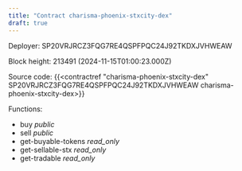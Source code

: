 ```yaml
---
title: "Contract charisma-phoenix-stxcity-dex"
draft: true
---
```

Deployer: SP20VRJRCZ3FQG7RE4QSPFPQC24J92TKDXJVHWEAW


 



Block height: 213491 (2024-11-15T01:00:23.000Z)

Source code: {{<contractref "charisma-phoenix-stxcity-dex" SP20VRJRCZ3FQG7RE4QSPFPQC24J92TKDXJVHWEAW charisma-phoenix-stxcity-dex>}}

Functions:

* buy _public_
* sell _public_
* get-buyable-tokens _read_only_
* get-sellable-stx _read_only_
* get-tradable _read_only_

